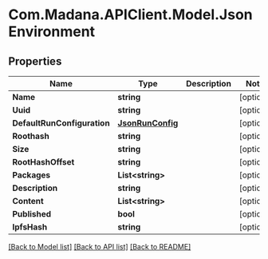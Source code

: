 
# Com.Madana.APIClient.Model.JsonEnvironment

## Properties

Name | Type | Description | Notes
------------ | ------------- | ------------- | -------------
**Name** | **string** |  | [optional] 
**Uuid** | **string** |  | [optional] 
**DefaultRunConfiguration** | [**JsonRunConfig**](JsonRunConfig.md) |  | [optional] 
**Roothash** | **string** |  | [optional] 
**Size** | **string** |  | [optional] 
**RootHashOffset** | **string** |  | [optional] 
**Packages** | **List&lt;string&gt;** |  | [optional] 
**Description** | **string** |  | [optional] 
**Content** | **List&lt;string&gt;** |  | [optional] 
**Published** | **bool** |  | [optional] 
**IpfsHash** | **string** |  | [optional] 

[[Back to Model list]](../README.md#documentation-for-models)
[[Back to API list]](../README.md#documentation-for-api-endpoints)
[[Back to README]](../README.md)

